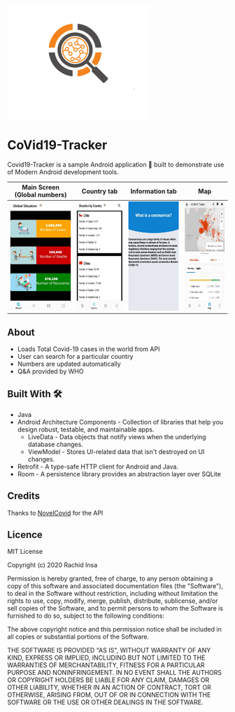 ![](images/logo1.png)
# CoVid19-Tracker

Covid19-Tracker  is a sample Android application 📱 built to demonstrate use of Modern Android development tools.

| Main Screen (Global numbers)      |  Country tab |  Information tab |Map  |
| ----------- | ----------- |----------- |----------- |
|<img src="images/1.jpeg" width="150" height="250">|<img src="images/2.jpeg" width="150" height="250">|<img src="images/info2.jpeg" width="150" height="250">|<img src="images/3.jpeg" width="150" height="250">|

## About

- Loads Total Covid-19 cases in the world from API
- User can search for a particular country 
- Numbers are updated automatically
- Q&A provided by WHO

## Built With 🛠

- Java
- Android Architecture Components - Collection of libraries that help you design robust, testable, and maintainable apps.
    - LiveData - Data objects that notify views when the underlying database changes.
    - ViewModel - Stores UI-related data that isn't destroyed on UI changes.
- Retrofit - A type-safe HTTP client for Android and Java.
- Room - A persistence library provides an abstraction layer over SQLite

## Credits

Thanks to [NovelCovid](https://github.com/NovelCOVID/API) for the API

## Licence

MIT License

Copyright (c) 2020 Rachid Insa

Permission is hereby granted, free of charge, to any person obtaining a copy
of this software and associated documentation files (the "Software"), to deal
in the Software without restriction, including without limitation the rights
to use, copy, modify, merge, publish, distribute, sublicense, and/or sell
copies of the Software, and to permit persons to whom the Software is
furnished to do so, subject to the following conditions:

The above copyright notice and this permission notice shall be included in all
copies or substantial portions of the Software.

THE SOFTWARE IS PROVIDED "AS IS", WITHOUT WARRANTY OF ANY KIND, EXPRESS OR
IMPLIED, INCLUDING BUT NOT LIMITED TO THE WARRANTIES OF MERCHANTABILITY,
FITNESS FOR A PARTICULAR PURPOSE AND NONINFRINGEMENT. IN NO EVENT SHALL THE
AUTHORS OR COPYRIGHT HOLDERS BE LIABLE FOR ANY CLAIM, DAMAGES OR OTHER
LIABILITY, WHETHER IN AN ACTION OF CONTRACT, TORT OR OTHERWISE, ARISING FROM,
OUT OF OR IN CONNECTION WITH THE SOFTWARE OR THE USE OR OTHER DEALINGS IN THE
SOFTWARE.
